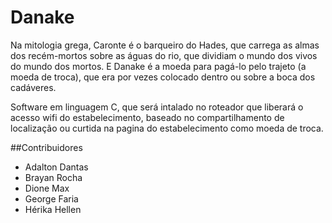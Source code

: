 # Danake

Na mitologia grega, Caronte é o barqueiro do Hades, que carrega as almas dos recém-mortos sobre as águas do rio, que dividiam o mundo dos vivos do mundo dos mortos. E Danake é a moeda para pagá-lo pelo trajeto (a moeda de troca), que era por vezes colocado dentro ou sobre a boca dos cadáveres.

Software em linguagem C, que será intalado no roteador que liberará o acesso wifi do estabelecimento, baseado no compartilhamento de localização ou curtida na pagina do estabelecimento como moeda de troca. 

##Contribuidores 

* Adalton Dantas
* Brayan Rocha
* Dione Max
* George Faria
* Hérika Hellen 
